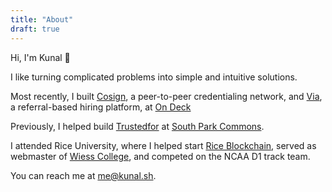 ```yaml
---
title: "About"
draft: true
---
```


<!-- ![profile](/profile.jpeg) -->

Hi, I'm Kunal 👋

I like turning complicated problems into simple and intuitive solutions.

Most recently, I built [Cosign](https://cosign.co), a peer-to-peer credentialing network, and [Via](https://via.beondeck.com), a referral-based hiring platform, at [On Deck](https://beondeck.com)

Previously, I helped build [Trustedfor](https://trustedfor.com) at [South Park Commons](https://southparkcommons.com).

I attended Rice University, where I helped start [Rice Blockchain](https://blockchain.rice.edu/), served as webmaster of [Wiess College](https://teamwiess.com), and competed on the NCAA D1 track team.

You can reach me at [me@kunal.sh](mailto:me@kunal.sh).

